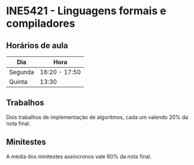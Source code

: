 # INE5421 - Linguagens formais e compiladores

## Horários de aula

| Dia      | Hora           |
|----------|----------------|
| Segunda  | 16:20 - 17:50  |
| Quinta   | 13:30          |

## Trabalhos

Dois trabalhos de implementação de algoritmos, cada um valendo 20% da nota final.

## Minitestes

A média dos minitestes assíncronos vale 60% da nota final.